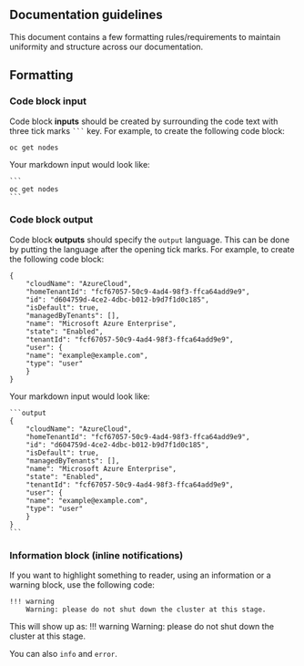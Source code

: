## Documentation guidelines

This document contains a few formatting rules/requirements to maintain uniformity and structure across our documentation. 

## Formatting

### Code block input
Code block **inputs** should be created by surrounding the code text with three tick marks `` ``` `` key. For example, to create the following code block:
```
oc get nodes
```

Your markdown input would look like:
````
```
oc get nodes
```
````

### Code block output
Code block **outputs** should specify the `output` language. This can be done by putting the language after the opening tick marks. For example, to create the following code block:
```output
{
    "cloudName": "AzureCloud",
    "homeTenantId": "fcf67057-50c9-4ad4-98f3-ffca64add9e9",
    "id": "d604759d-4ce2-4dbc-b012-b9d7f1d0c185",
    "isDefault": true,
    "managedByTenants": [],
    "name": "Microsoft Azure Enterprise",
    "state": "Enabled",
    "tenantId": "fcf67057-50c9-4ad4-98f3-ffca64add9e9",
    "user": {
    "name": "example@example.com",
    "type": "user"
    }
}
```

Your markdown input would look like:
````
```output
{
    "cloudName": "AzureCloud",
    "homeTenantId": "fcf67057-50c9-4ad4-98f3-ffca64add9e9",
    "id": "d604759d-4ce2-4dbc-b012-b9d7f1d0c185",
    "isDefault": true,
    "managedByTenants": [],
    "name": "Microsoft Azure Enterprise",
    "state": "Enabled",
    "tenantId": "fcf67057-50c9-4ad4-98f3-ffca64add9e9",
    "user": {
    "name": "example@example.com",
    "type": "user"
    }
}
```
````

### Information block (inline notifications)
If you want to highlight something to reader, using an information or a warning block, use the following code:

```
!!! warning
    Warning: please do not shut down the cluster at this stage.
```

This will show up as:
!!! warning
    Warning: please do not shut down the cluster at this stage.

You can also `info` and `error`.